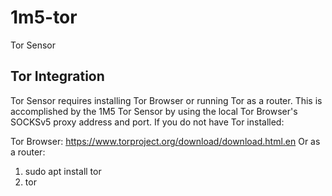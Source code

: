 # 1m5-tor
Tor Sensor

## Tor Integration
Tor Sensor requires installing Tor Browser or running Tor as a router.
This is accomplished by the 1M5 Tor Sensor by using the local Tor Browser's SOCKSv5 proxy address and port.
If you do not have Tor installed:

Tor Browser: https://www.torproject.org/download/download.html.en
Or as a router:
1. sudo apt install tor
2. tor
